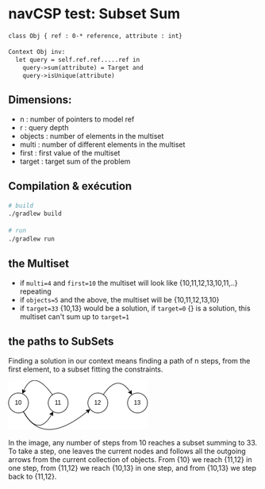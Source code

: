 # navCSP test: Subset Sum

```
class Obj { ref : 0-* reference, attribute : int}

Context Obj inv:
  let query = self.ref.ref.....ref in
    query->sum(attribute) = Target and
    query->isUnique(attribute)
```

## Dimensions:
- n : number of pointers to model ref
- r : query depth
- objects : number of elements in the multiset
- multi : number of different elements in the multiset
- first : first value of the multiset
- target : target sum of the problem

## Compilation & exécution
```bash
# build
./gradlew build

# run
./gradlew run
```
## the Multiset
- if `multi=4` and `first=10` the multiset will look like \{10,11,12,13,10,11,..\} repeating
- if `objects=5` and the above, the multiset will be \{10,11,12,13,10\}
- if `target=33` \{10,13\} would be a solution, if `target=0` \{\} is a solution, this multiset can't sum up to `target=1`

## the paths to SubSets
Finding a solution in our context means finding a path of n steps, from the first element, to a subset fitting the constraints.

![subsetsumpath](readme/subsetsumpath.png)

In the image, any number of steps from 10 reaches a subset summing to 33.
To take a step, one leaves the current nodes and follows all the outgoing arrows from the current collection of objects.
From \{10\} we reach \{11,12\} in one step, from \{11,12\} we reach \{10,13\} in one step, and from \{10,13\} we step back to \{11,12\}.